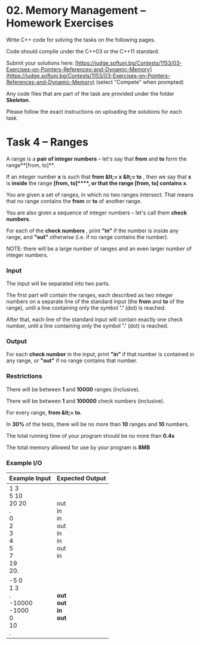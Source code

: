 # 02. Memory Management – Homework Exercises

Write C++ code for solving the tasks on the following pages.

Code should compile under the C++03 or the C++11 standard.

Submit your solutions here: [https://judge.softuni.bg/Contests/1153/03-Exercises-on-Pointers-References-and-Dynamic-Memory](https://judge.softuni.bg/Contests/1153/03-Exercises-on-Pointers-References-and-Dynamic-Memory) (select &quot;Compete&quot; when prompted)

Any code files that are part of the task are provided under the folder **Skeleton**.

Please follow the exact instructions on uploading the solutions for each task.

# Task 4 – Ranges

A range is a **pair of integer numbers** – let&#39;s say that **from** and **to** form the range**[from, to]**.

If an integer number **x** is such that **from \&lt;= x \&lt;= to** , then we say that **x** is **inside** the range **[from, to]****, **or that the range** [from, to] **contains** x**.

You are given a set of ranges, in which no two ranges intersect. That means that no range contains the **from** or **to** of another range.

You are also given a sequence of integer numbers – let&#39;s call them **check numbers**.

For each of the **check numbers** , print **&quot;in&quot;** if the number is inside any range, and **&quot;out&quot;** otherwise (i.e. if no range contains the number).

NOTE: there will be a large number of ranges and an even larger number of integer numbers.

### Input

The input will be separated into two parts.

The first part will contain the ranges, each described as two integer numbers on a separate line of the standard input (the **from** and **to** of the range), until a line containing only the symbol **&#39;.&#39;** (dot) is reached.

After that, each line of the standard input will contain exactly one check number, until a line containing only the symbol **&#39;.&#39;** (dot) is reached.

### Output

For each **check number** in the input, print **&quot;in&quot;** if that number is contained in any range, or **&quot;out&quot;** if no range contains that number.

### Restrictions

There will be between **1** and **10000** ranges (inclusive).

There will be between **1** and **100000** check numbers (inclusive).

For every range, **from \&lt;= to**.

In **30%** of the tests, there will be no more than **10** ranges and **10** numbers.

The total running time of your program should be no more than **0.4s**

The total memory allowed for use by your program is **8MB**

### Example I/O

| Example Input | Expected Output |
| --- | --- |
| 1 3<br>5 10<br>20 20<br>.<br>0<br>2<br>3<br>4<br>5<br>7<br>19<br>20. | out<br>in<br>in<br>out<br>in<br>in<br>out<br>in  |
| -5 0<br>1 3<br>.<br>-10000<br>-1000<br>0<br>10<br>. | **out** <br> **out** <br> **in** <br> **out**  |
